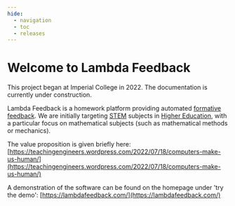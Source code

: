 ```yaml
---
hide:
  - navigation
  - toc
  - releases
---
```


# Welcome to Lambda Feedback

This project began at Imperial College in 2022. The documentation is currently under construction.

Lambda Feedback is a homework platform providing automated [formative feedback](https://www.edutopia.org/blog/providing-feedback-as-formative-assessment-troy-hicks). We are initially targeting [STEM](https://en.wikipedia.org/wiki/Science,_technology,_engineering,_and_mathematics) subjects in [Higher Education](https://en.wikipedia.org/wiki/Higher_education), with a particular focus on mathematical subjects (such as mathematical methods or mechanics).

The value proposition is given briefly here:
[https://teachingengineers.wordpress.com/2022/07/18/computers-make-us-human/](https://teachingengineers.wordpress.com/2022/07/18/computers-make-us-human/)

A demonstration of the software can be found on the homepage under 'try the demo':
[https://lambdafeedback.com/](https://lambdafeedback.com/)
